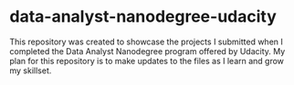 # data-analyst-nanodegree-udacity

This repository was created to showcase the projects I submitted when I completed the Data Analyst Nanodegree program offered by Udacity.  My plan for this repository is to make updates to the files as I learn and grow my skillset.
